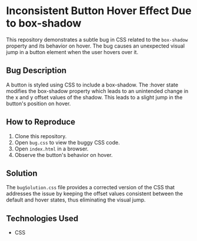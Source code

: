 # Inconsistent Button Hover Effect Due to box-shadow

This repository demonstrates a subtle bug in CSS related to the `box-shadow` property and its behavior on hover. The bug causes an unexpected visual jump in a button element when the user hovers over it.

## Bug Description

A button is styled using CSS to include a box-shadow. The :hover state modifies the box-shadow property which leads to an unintended change in the x and y offset values of the shadow. This leads to a slight jump in the button's position on hover.

## How to Reproduce

1. Clone this repository.
2. Open `bug.css` to view the buggy CSS code.
3. Open `index.html` in a browser.
4. Observe the button's behavior on hover.

## Solution

The `bugSolution.css` file provides a corrected version of the CSS that addresses the issue by keeping the offset values consistent between the default and hover states, thus eliminating the visual jump.

## Technologies Used

* CSS